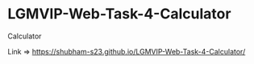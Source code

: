 # LGMVIP-Web-Task-4-Calculator
Calculator

Link => https://shubham-s23.github.io/LGMVIP-Web-Task-4-Calculator/
